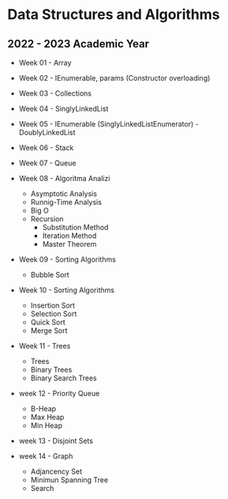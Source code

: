 # Data Structures and Algorithms
## 2022 - 2023 Academic Year

* Week 01 - Array
* Week 02 - IEnumerable, params (Constructor overloading)
* Week 03 - Collections
* Week 04 - SinglyLinkedList
* Week 05 - IEnumerable (SinglyLinkedListEnumerator) - DoublyLinkedList
* Week 06 - Stack
* Week 07 - Queue
* Week 08 - Algoritma Analizi
    - Asymptotic Analysis
    - Runnig-Time Analysis 
    - Big O
    - Recursion
        - Substitution Method
        - Iteration Method
        - Master Theorem
* Week 09 - Sorting Algorithms
    - Bubble Sort
* Week 10 - Sorting Algorithms

    - Insertion Sort
    - Selection Sort
    - Quick Sort
    - Merge Sort
* Week 11 - Trees
    - Trees
    - Binary Trees
    - Binary Search Trees
* week 12 - Priority Queue
    - B-Heap
    - Max Heap
    - Min Heap
* week 13 - Disjoint Sets
* week 14 - Graph
    - Adjancency Set
    - Minimun Spanning Tree
    - Search
 